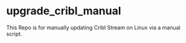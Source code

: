 # upgrade_cribl_manual
This Repo is for manually updating Cribl Stream on Linux via a manual script.
